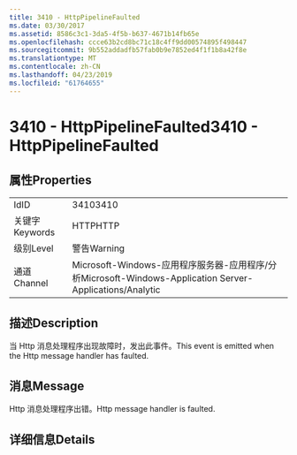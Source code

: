 ```yaml
---
title: 3410 - HttpPipelineFaulted
ms.date: 03/30/2017
ms.assetid: 8586c3c1-3da5-4f5b-b637-4671b14fb65e
ms.openlocfilehash: ccce63b2cd8bc71c18c4ff9dd00574895f498447
ms.sourcegitcommit: 9b552addadfb57fab0b9e7852ed4f1f1b8a42f8e
ms.translationtype: MT
ms.contentlocale: zh-CN
ms.lasthandoff: 04/23/2019
ms.locfileid: "61764655"
---
```

# <a name="3410---httppipelinefaulted"></a><span data-ttu-id="e9676-102">3410 - HttpPipelineFaulted</span><span class="sxs-lookup"><span data-stu-id="e9676-102">3410 - HttpPipelineFaulted</span></span>
## <a name="properties"></a><span data-ttu-id="e9676-103">属性</span><span class="sxs-lookup"><span data-stu-id="e9676-103">Properties</span></span>  
  
|||  
|-|-|  
|<span data-ttu-id="e9676-104">Id</span><span class="sxs-lookup"><span data-stu-id="e9676-104">ID</span></span>|<span data-ttu-id="e9676-105">3410</span><span class="sxs-lookup"><span data-stu-id="e9676-105">3410</span></span>|  
|<span data-ttu-id="e9676-106">关键字</span><span class="sxs-lookup"><span data-stu-id="e9676-106">Keywords</span></span>|<span data-ttu-id="e9676-107">HTTP</span><span class="sxs-lookup"><span data-stu-id="e9676-107">HTTP</span></span>|  
|<span data-ttu-id="e9676-108">级别</span><span class="sxs-lookup"><span data-stu-id="e9676-108">Level</span></span>|<span data-ttu-id="e9676-109">警告</span><span class="sxs-lookup"><span data-stu-id="e9676-109">Warning</span></span>|  
|<span data-ttu-id="e9676-110">通道</span><span class="sxs-lookup"><span data-stu-id="e9676-110">Channel</span></span>|<span data-ttu-id="e9676-111">Microsoft-Windows-应用程序服务器-应用程序/分析</span><span class="sxs-lookup"><span data-stu-id="e9676-111">Microsoft-Windows-Application Server-Applications/Analytic</span></span>|  
  
## <a name="description"></a><span data-ttu-id="e9676-112">描述</span><span class="sxs-lookup"><span data-stu-id="e9676-112">Description</span></span>  
 <span data-ttu-id="e9676-113">当 Http 消息处理程序出现故障时，发出此事件。</span><span class="sxs-lookup"><span data-stu-id="e9676-113">This event is emitted when the Http message handler has faulted.</span></span>  
  
## <a name="message"></a><span data-ttu-id="e9676-114">消息</span><span class="sxs-lookup"><span data-stu-id="e9676-114">Message</span></span>  
 <span data-ttu-id="e9676-115">Http 消息处理程序出错。</span><span class="sxs-lookup"><span data-stu-id="e9676-115">Http message handler is faulted.</span></span>  
  
## <a name="details"></a><span data-ttu-id="e9676-116">详细信息</span><span class="sxs-lookup"><span data-stu-id="e9676-116">Details</span></span>
